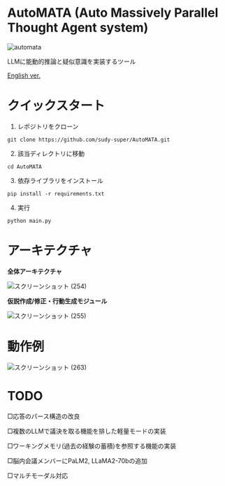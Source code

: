 # AutoMATA (Auto Massively Parallel Thought Agent system)

![automata](https://github.com/sudy-super/AutoMATA/assets/128252727/14e00e91-e0ef-43f2-b679-3240f16e0c03)


LLMに能動的推論と疑似意識を実装するツール

[English ver.](https://github.com/sudy-super/AutoMATA/blob/main/README_en.md)

# クイックスタート

1. レポジトリをクローン
```
git clone https://github.com/sudy-super/AutoMATA.git
```

2. 該当ディレクトリに移動

```
cd AutoMATA
```

3. 依存ライブラリをインストール

```
pip install -r requirements.txt
```

4. 実行

```
python main.py
```

# アーキテクチャ

**全体アーキテクチャ**

![スクリーンショット (254)](https://github.com/sudy-super/AutoMATA/assets/128252727/c36f314b-a722-476a-a257-52378204c53e)


**仮説作成/修正・行動生成モジュール**

![スクリーンショット (255)](https://github.com/sudy-super/AutoMATA/assets/128252727/78c8dd9f-c0c6-4aa3-943b-b63ed1e184f2)


# 動作例

![スクリーンショット (263)](https://github.com/sudy-super/AutoMATA/assets/128252727/10d0c4a6-fd82-4c0f-b156-83483cf80133)


# TODO

□応答のパース構造の改良

□複数のLLMで議決を取る機能を排した軽量モードの実装

□ワーキングメモリ(過去の経験の蓄積)を参照する機能の実装

□脳内会議メンバーにPaLM2, LLaMA2-70bの追加

□マルチモーダル対応
